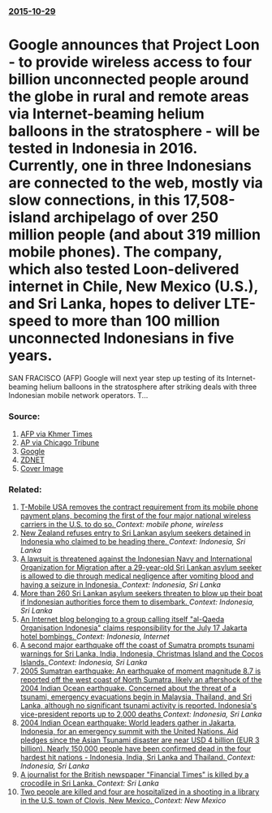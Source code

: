 ### [2015-10-29](/news/2015/10/29/index.md)

# Google announces that Project Loon - to provide wireless access to four billion unconnected people around the globe in rural and remote areas via Internet-beaming helium balloons in the stratosphere - will be tested in Indonesia in 2016. Currently, one in three Indonesians are connected to the web, mostly via slow connections, in this 17,508-island archipelago of over 250 million people (and about 319 million mobile phones). The company, which also tested Loon-delivered internet in Chile, New Mexico (U.S.), and Sri Lanka, hopes to deliver LTE-speed to more than 100 million unconnected Indonesians in five years. 

SAN FRACISCO (AFP) Google will next year step up testing of its Internet-beaming helium balloons in the stratosphere after striking deals with three Indonesian mobile network operators. T...


### Source:

1. [AFP via Khmer Times](http://www.khmertimeskh.com/news/17285/google----loon----internet-balloons-set-for-indonesian-skies/)
2. [AP via Chicago Tribune](http://www.chicagotribune.com/bluesky/technology/sns-bc-us--alphabet-internet-balloons-20151028-story.html)
3. [Google](https://googleblog.blogspot.com/2015/10/indonesia-loon-internet.html)
4. [ZDNET](http://www.zdnet.com/article/google-balloon-fleet-to-broadcast-internet-to-17000-indonesian-islands/)
4. [Cover Image](http://www.khmertimeskh.com/files/logo/logo.png)

### Related:

1. [T-Mobile USA removes the contract requirement from its mobile phone payment plans, becoming the first of the four major national wireless carriers in the U.S. to do so. ](/news/2013/03/26/t-mobile-usa-removes-the-contract-requirement-from-its-mobile-phone-payment-plans-becoming-the-first-of-the-four-major-national-wireless-ca.md) _Context: mobile phone, wireless_
2. [New Zealand refuses entry to Sri Lankan asylum seekers detained in Indonesia who claimed to be heading there. ](/news/2011/07/12/new-zealand-refuses-entry-to-sri-lankan-asylum-seekers-detained-in-indonesia-who-claimed-to-be-heading-there.md) _Context: Indonesia, Sri Lanka_
3. [ A lawsuit is threatened against the Indonesian Navy and International Organization for Migration after a 29-year-old Sri Lankan asylum seeker is allowed to die through medical negligence after vomiting blood and having a seizure in Indonesia. ](/news/2009/12/24/a-lawsuit-is-threatened-against-the-indonesian-navy-and-international-organization-for-migration-after-a-29-year-old-sri-lankan-asylum-seek.md) _Context: Indonesia, Sri Lanka_
4. [ More than 260 Sri Lankan asylum seekers threaten to blow up their boat if Indonesian authorities force them to disembark. ](/news/2009/10/13/more-than-260-sri-lankan-asylum-seekers-threaten-to-blow-up-their-boat-if-indonesian-authorities-force-them-to-disembark.md) _Context: Indonesia, Sri Lanka_
5. [ An Internet blog belonging to a group calling itself "al-Qaeda Organisation Indonesia" claims responsibility for the July 17 Jakarta hotel bombings. ](/news/2009/07/29/an-internet-blog-belonging-to-a-group-calling-itself-al-qaeda-organisation-indonesia-claims-responsibility-for-the-july-17-jakarta-hotel.md) _Context: Indonesia, Internet_
6. [ A second major earthquake off the coast of Sumatra prompts tsunami warnings for Sri Lanka, India, Indonesia, Christmas Island and the Cocos Islands. ](/news/2007/09/13/a-second-major-earthquake-off-the-coast-of-sumatra-prompts-tsunami-warnings-for-sri-lanka-india-indonesia-christmas-island-and-the-cocos.md) _Context: Indonesia, Sri Lanka_
7. [ 2005 Sumatran earthquake: An earthquake of moment magnitude 8.7 is reported off the west coast of North Sumatra, likely an aftershock of the 2004 Indian Ocean earthquake. Concerned about the threat of a tsunami, emergency evacuations begin in Malaysia, Thailand, and Sri Lanka, although no significant tsunami activity is reported. Indonesia's vice-president reports up to 2,000 deaths ](/news/2005/03/28/2005-sumatran-earthquake-an-earthquake-of-moment-magnitude-8-7-is-reported-off-the-west-coast-of-north-sumatra-likely-an-aftershock-of-th.md) _Context: Indonesia, Sri Lanka_
8. [ 2004 Indian Ocean earthquake: World leaders gather in Jakarta, Indonesia, for an emergency summit with the United Nations. Aid pledges since the Asian Tsunami disaster are near USD 4 billion (EUR 3 billion). Nearly 150,000 people have been confirmed dead in the four hardest hit nations - Indonesia, India, Sri Lanka and Thailand. ](/news/2005/01/6/2004-indian-ocean-earthquake-world-leaders-gather-in-jakarta-indonesia-for-an-emergency-summit-with-the-united-nations-aid-pledges-sinc.md) _Context: Indonesia, Sri Lanka_
9. [A journalist for the British newspaper "Financial Times" is killed by a crocodile in Sri Lanka. ](/news/2017/09/15/a-journalist-for-the-british-newspaper-financial-times-is-killed-by-a-crocodile-in-sri-lanka.md) _Context: Sri Lanka_
10. [Two people are killed and four are hospitalized in a shooting in a library in the U.S. town of Clovis, New Mexico. ](/news/2017/08/28/two-people-are-killed-and-four-are-hospitalized-in-a-shooting-in-a-library-in-the-u-s-town-of-clovis-new-mexico.md) _Context: New Mexico_
